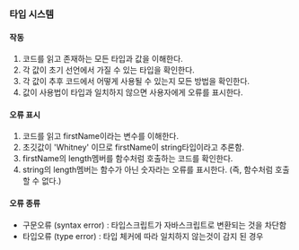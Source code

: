 ### 타입 시스템

#### 작동

1. 코드를 읽고 존재하는 모든 타입과 값을 이해한다.
2. 각 값이 초기 선언에서 가질 수 있는 타입을 확인한다.
3. 각 값이 추후 코드에서 어떻게 사용될 수 있는지 모든 방법을 확인한다.
4. 값이 사용법이 타입과 일치하지 않으면 사용자에게 오류를 표시한다.

#### 오류 표시

1. 코드를 읽고 firstName이라는 변수를 이해한다.
2. 초깃값이 'Whitney' 이므로 firstName이 string타입이라고 추론함.
3. firstName의 length멤버를 함수처럼 호출하는 코드를 확인한다.
4. string의 length멤버는 함수가 아닌 숫자라는 오류를 표시한다. (즉, 함수처럼 호출 할 수 없다.)

#### 오류 종류

- 구문오류 (syntax error) : 타입스크립트가 자바스크립트로 변환되는 것을 차단함
- 타입오류 (type error) : 타입 체커에 따라 일치하지 않는것이 감지 된 경우
